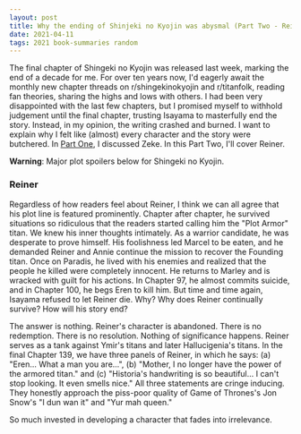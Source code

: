 ```yaml
---
layout: post
title: Why the ending of Shinjeki no Kyojin was abysmal (Part Two - Reiner)
date: 2021-04-11
tags: 2021 book-summaries random
---
```


The final chapter of Shingeki no Kyojin was released last week, marking the end of a decade
for me. 
For over ten years now, I'd eagerly await the monthly new chapter threads on 
r/shingekinokyojin and r/titanfolk, reading fan theories, sharing the highs and lows with others. I had been very
disappointed with the last few chapters, but I promised myself to withhold judgement until
the final chapter, trusting Isayama to masterfully end the story. Instead, in my opinion,
the writing crashed and burned. I want to explain why I felt like (almost) every character
 and the story were butchered. In [Part One](2021-04-07-shingeki-no-kyojin-part-1.md), I
discussed Zeke. In this Part Two, I'll cover Reiner.

__Warning__: Major plot spoilers below for Shingeki no Kyojin.

### Reiner

Regardless of how readers feel about Reiner, I think we can all agree that his plot line
is featured prominently. Chapter after chapter, he survived
situations so ridiculous that the readers started calling him the "Plot Armor" titan.
We knew his inner thoughts intimately. As a warrior candidate, he was desperate to
prove himself. His foolishness led Marcel to be eaten, and he demanded Reiner and Annie
continue the mission to recover the Founding titan. Once on Paradis, he lived with his
enemies and realized that the people he killed were completely innocent. He returns
to Marley and is wracked with guilt for his actions. In Chapter 97, he almost commits
suicide, and in Chapter 100, he begs Eren to kill him. But time and time again,
Isayama refused to let Reiner die. Why? Why does Reiner continually survive? How will
his story end?

The answer is nothing. Reiner's character is abandoned. There is no redemption.
There is no resolution. Nothing of significance
happens. Reiner serves as a tank against Ymir's titans and later
Hallucigenia's titans. In the final Chapter 139, we have
three panels of Reiner, in which he says: (a) "Eren... What a man you are...", (b)
"Mother, I no longer have the power of the armored titan." and (c) "Historia's
handwriting is so beautiful... I can't stop looking. It even smells nice."
All three statements are cringe inducing. They honestly approach the piss-poor
quality of Game of Thrones's Jon Snow's "I dun wan it" and "Yur mah queen."

So much invested in developing a character that fades into irrelevance.